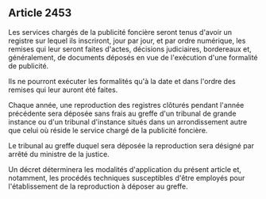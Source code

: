 Article 2453
----
Les services chargés de la publicité foncière seront tenus d'avoir un registre
sur lequel ils inscriront, jour par jour, et par ordre numérique, les remises
qui leur seront faites d'actes, décisions judiciaires, bordereaux et,
généralement, de documents déposés en vue de l'exécution d'une formalité de
publicité.

Ils ne pourront exécuter les formalités qu'à la date et dans l'ordre des remises
qui leur auront été faites.

Chaque année, une reproduction des registres clôturés pendant l'année précédente
sera déposée sans frais au greffe d'un tribunal de grande instance ou d'un
tribunal d'instance situés dans un arrondissement autre que celui où réside le
service chargé de la publicité foncière.

Le tribunal au greffe duquel sera déposée la reproduction sera désigné par
arrêté du ministre de la justice.

Un décret déterminera les modalités d'application du présent article et,
notamment, les procédés techniques susceptibles d'être employés pour
l'établissement de la reproduction à déposer au greffe.
